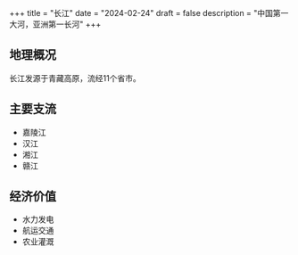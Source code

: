+++
title = "长江"
date = "2024-02-24"
draft = false
description = "中国第一大河，亚洲第一长河"
+++

## 地理概况
长江发源于青藏高原，流经11个省市。

## 主要支流
- 嘉陵江
- 汉江
- 湘江
- 赣江

## 经济价值
- 水力发电
- 航运交通
- 农业灌溉 